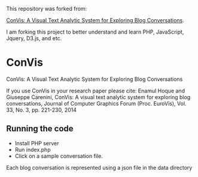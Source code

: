 This repository was forked from:

[ConVis: A Visual Text Analytic System for Exploring Blog Conversations](https://github.com/enamulh/ConVis).

I am forking this project to better understand and learn PHP, JavaScript, Jquery, D3.js, and etc.


# ConVis
ConVis: A Visual Text Analytic System for Exploring Blog Conversations

If you use ConVis in your research paper please cite:
Enamul Hoque and Giuseppe Carenini, ConVis: A visual text analytic system for exploring blog conversations, Journal of Computer Graphics Forum (Proc. EuroVis), Vol. 33, No. 3, pp. 221-230, 2014

Running the code
-----------------
- Install PHP server
- Run index.php
- Click on a sample conversation file.

Each blog conversation is represented using a json file in the data directory




